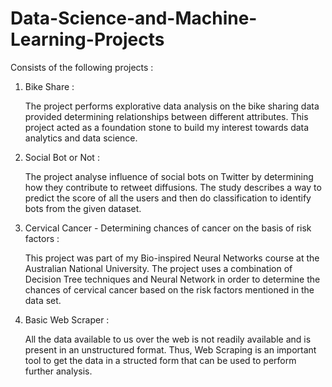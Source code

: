 # Data-Science-and-Machine-Learning-Projects

Consists of the following projects : 

  1. Bike Share : 
  
      The project performs explorative data analysis on the bike sharing data
      provided determining relationships between different attributes. This project acted as a foundation stone to build my interest towards data analytics and data science.
      
  2. Social Bot or Not : 
  
      The project analyse influence of social bots on Twitter by determining how they contribute to retweet diffusions. The study describes a way to predict the score of all the         users and then do classification to identify bots from the given dataset.
      
  3. Cervical Cancer - Determining chances of cancer on the basis of risk factors :
  
      This project was part of my Bio-inspired Neural Networks course at the Australian National University. The project uses a combination of Decision Tree techniques and Neural       Network in order to determine the chances of cervical cancer based on the risk factors mentioned in the data set.

  4. Basic Web Scraper :
  
     All the data available to us over the web is not readily available and is present in an unstructured format. Thus, Web Scraping is an important tool to get the data in a          structed form that can be used to perform further analysis.
  
      
